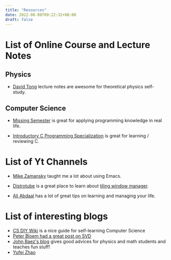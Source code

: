 ```yaml
---
title: "Resources"
date: 2022-08-08T09:22:32+08:00
draft: false 
---
```


# List of Online Course and Lecture Notes
## Physics 
- [David Tong](https://www.damtp.cam.ac.uk/user/tong/teaching.html) lecture
  notes are awesome for theoretical physics self-study.
  
## Computer Science

- [Missing Semester](https://missing.csail.mit.edu/2020/) is great for applying
  programming knowledge in real life.

- [Introductory C Programming
  Specialization](https://www.coursera.org/specializations/c-programming) is
  great for learning / reviewing C.

# List of Yt Channels
* [Mike Zamansky](https://www.youtube.com/user/mzamansky/featured) taught me a
  lot about using Emacs.

* [Distrotube](https://www.youtube.com/c/DistroTube) is a great place to learn
  about [tiling window
  manager](https://en.wikipedia.org/wiki/Tiling_window_manager).

* [Ali Abdaal](https://www.youtube.com/c/aliabdaal) has a lot of great tips on
  learning and managing your life.

# List of interesting blogs
* [CS DIY Wiki](https://csdiy.wiki/) is a nice guide for self-learning Computer Science
* [Peter Bloem had a great post on SVD](https://peterbloem.nl/)
* [John Baez's blog](https://math.ucr.edu/home/baez/README.html) gives good advices for physics and math students and teaches fun stuff!
* [Yufei Zhao](https://yufeizhao.com/)
